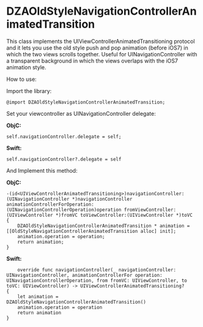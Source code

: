 DZAOldStyleNavigationControllerAnimatedTransition
==============================================

This class implements the UIViewControllerAnimatedTransitioning protocol and it lets you use the old style push and pop animation (before iOS7) in which the two views scrolls together. Useful for UINavigationController with a transparent background in which the views overlaps with the iOS7 animation style.

How to use:

Import the library:

    @import DZAOldStyleNavigationControllerAnimatedTransition;

Set your viewcontroller as UINavigationController delegate:

**ObjC:**

    self.navigationController.delegate = self;
   
**Swift:**

    self.navigationController?.delegate = self
    
And Implement this method:

**ObjC:**

    -(id<UIViewControllerAnimatedTransitioning>)navigationController:
    (UINavigationController *)navigationController animationControllerForOperation:(UINavigationControllerOperation)operation fromViewController:(UIViewController *)fromVC toViewController:(UIViewController *)toVC
    {
        DZAOldStyleNavigationControllerAnimatedTransition * animation = [[OldStyleNavigationControllerAnimatedTransition alloc] init];
        animation.operation = operation;
        return animation;
    }

**Swift:**

    	override func navigationController(_ navigationController: UINavigationController, animationControllerFor operation: UINavigationControllerOperation, from fromVC: UIViewController, to toVC: UIViewController) -> UIViewControllerAnimatedTransitioning?
	{
		let animation = DZAOldStyleNavigationControllerAnimatedTransition()
		animation.operation = operation
		return animation
	}

